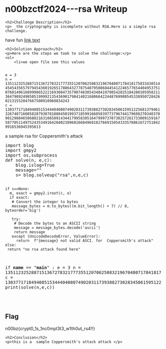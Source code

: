 
<!DOCTYPE html>
<html>
 
<body>
    <h1>n00bzctf2024---rsa  Writeup </h1>

    <h2>Challenge Description</h2>
    <p>  the cryptography is incomplete without RSA.Here is a simple rsa challenge.
have fun
<a href="https://cybersecctf.github.io/blog/2024/practice/n00bzctf2024/encryption.txt">link text</a>
</p>

    <h2>Solution Approach</h2>
    <p>Here are the steps we took to solve the challenge:</p>
    <ol> 
        <li>we open file see this values
<code>
e = 3
n = 135112325288715136727832177735512070625083219670480717841817583343851445454356579794543601926517886432778754079508684454122465776544049537510760149616899986522216930847357907483054348419798542025184280105958211364798924985051999921354369017984140216806642244876998054533895072842602131552047667500910960834243
c = 13037717184940851534440408074902031173938827302834506159512256813794613267487160058287930781080450199371859916605839773796744179698270340378901298046506802163106509143441799583051647999737073025726173300915916758770511497524353491642840238968166849681827669150543335788616727518429916536945395813

</code>
a sample rsa for  Coppersmith's attack
<pre>
import blog
import gmpy2
import os,subprocess
def solve(n, e,c):
    blog.islog=True
    message=""
    s= blog.solveup("rsa",n,e,c)
   
    if s==None:
      m, exact = gmpy2.iroot(c, e)
      if exact:
       # Convert the integer to bytes
       message_bytes = m.to_bytes((m.bit_length() + 7) // 8, byteorder='big')

       try:
        # Decode the bytes to an ASCII string
        message = message_bytes.decode('ascii')
        return message
       except (UnicodeDecodeError, ValueError):
         return  f"{message} not valid ASCI. for  Coppersmith's attack"
    else:
     return "no rsa attack found here"

if __name__ == "__main__" :
  e = 3
  n = 135112325288715136727832177735512070625083219670480717841817583343851445454356579794543601926517886432778754079508684454122465776544049537510760149616899986522216930847357907483054348419798542025184280105958211364798924985051999921354369017984140216806642244876998054533895072842602131552047667500910960834243
  c = 13037717184940851534440408074902031173938827302834506159512256813794613267487160058287930781080450199371859916605839773796744179698270340378901298046506802163106509143441799583051647999737073025726173300915916758770511497524353491642840238968166849681827669150543335788616727518429916536945395813
  print(solve(n,e,c))
</pre>
    </ol>
<br>
    <h2>Flag</h2>
    <p class="flag">n00bz{crypt0_1s_1nc0mpl3t3_w1th0ut_rs4!!}
</p>

    <h2>Conclusion</h2>
    <p>this is a  sample Coppersmith's attack attack </p>

</body>
</html>
